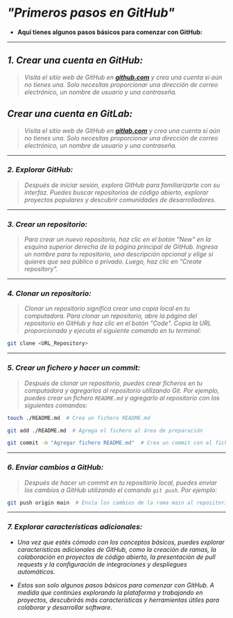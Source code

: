 <!-- Autor: Daniel Benjamin Perez Morales -->
<!-- GitHub: https://github.com/DanielBenjaminPerezMoralesDev13 -->
<!-- Gitlab: https://gitlab.com/DanielBenjaminPerezMoralesDev13 -->
<!-- Correo electrónico: danielperezdev@proton.me -->

# ***"Primeros pasos en GitHub"***

- **Aquí tienes algunos pasos básicos para comenzar con GitHub:**

---

## ***1. Crear una cuenta en GitHub:***

> *Visita el sitio web de GitHub en [**github.com**](https://github.com/ "https://github.com/") y crea una cuenta si aún no tienes una. Solo necesitas proporcionar una dirección de correo electrónico, un nombre de usuario y una contraseña.*

## ***Crear una cuenta en GitLab:***

> *Visita el sitio web de GitHub en [**gitlab.com**](https://gitlab.com/ "https://gitlab.com/") y crea una cuenta si aún no tienes una. Solo necesitas proporcionar una dirección de correo electrónico, un nombre de usuario y una contraseña.*

---

### ***2. Explorar GitHub:***

> *Después de iniciar sesión, explora GitHub para familiarizarte con su interfaz. Puedes buscar repositorios de código abierto, explorar proyectos populares y descubrir comunidades de desarrolladores.*

---

### ***3. Crear un repositorio:***

> *Para crear un nuevo repositorio, haz clic en el botón "New" en la esquina superior derecha de la página principal de GitHub. Ingresa un nombre para tu repositorio, una descripción opcional y elige si quieres que sea público o privado. Luego, haz clic en "Create repository".*

---

### ***4. Clonar un repositorio:***

> *Clonar un repositorio significa crear una copia local en tu computadora. Para clonar un repositorio, abre la página del repositorio en GitHub y haz clic en el botón "Code". Copia la URL proporcionada y ejecuta el siguiente comando en tu terminal:*

```bash
git clone <URL_Repository>
```

---

### ***5. Crear un fichero y hacer un commit:***

> *Después de clonar un repositorio, puedes crear ficheros en tu computadora y agregarlos al repositorio utilizando Git. Por ejemplo, puedes crear un fichero `README.md` y agregarlo al repositorio con los siguientes comandos:*

```bash
touch ./README.md  # Crea un fichero README.md
```

```bash
git add ./README.md  # Agrega el fichero al área de preparación
```

```bash
git commit -m "Agregar fichero README.md"  # Crea un commit con el fichero agregado
```

---

### ***6. Enviar cambios a GitHub:***

> *Después de hacer un commit en tu repositorio local, puedes enviar los cambios a GitHub utilizando el comando `git push`. Por ejemplo:*

```bash
git push origin main  # Envía los cambios de la rama main al repositorio remoto
```

---

### ***7. Explorar características adicionales:***

- *Una vez que estés cómodo con los conceptos básicos, puedes explorar características adicionales de GitHub, como la creación de ramas, la colaboración en proyectos de código abierto, la presentación de pull requests y la configuración de integraciones y despliegues automáticos.*

- *Estos son solo algunos pasos básicos para comenzar con GitHub. A medida que continúes explorando la plataforma y trabajando en proyectos, descubrirás más características y herramientas útiles para colaborar y desarrollar software.*
